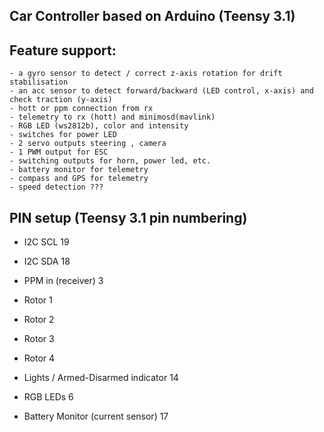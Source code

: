 Car Controller based on Arduino (Teensy 3.1)
------------------------------------------------

Feature support:
----------------
	- a gyro sensor to detect / correct z-axis rotation for drift stabilisation
	- an acc sensor to detect forward/backward (LED control, x-axis) and check traction (y-axis)
	- hott or ppm connection from rx
	- telemetry to rx (hott) and minimosd(mavlink)
	- RGB LED (ws2812b), color and intensity
	- switches for power LED
	- 2 servo outputs steering , camera
	- 1 PWM output for ESC
	- switching outputs for horn, power led, etc.
	- battery monitor for telemetry
	- compass and GPS for telemetry
	- speed detection ???

PIN setup (Teensy 3.1 pin numbering)
------------------------------------
  - I2C SCL 19
  - I2C SDA 18
  
  - PPM in (receiver) 3
  
  - Rotor 1 
  - Rotor 2
  - Rotor 3 
  - Rotor 4 
  
  - Lights / Armed-Disarmed indicator 14
  - RGB LEDs 6
  
  - Battery Monitor (current sensor) 17
  
